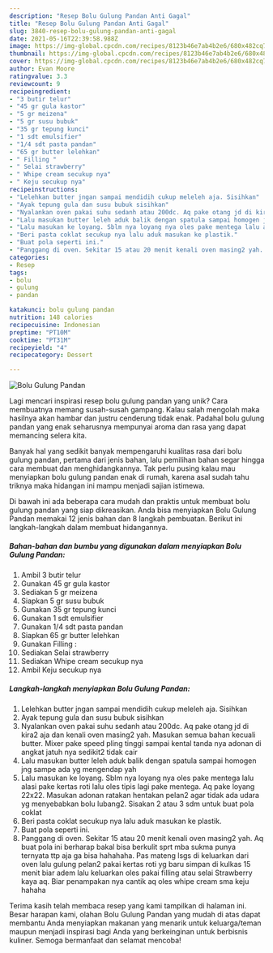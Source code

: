 ```yaml
---
description: "Resep Bolu Gulung Pandan Anti Gagal"
title: "Resep Bolu Gulung Pandan Anti Gagal"
slug: 3840-resep-bolu-gulung-pandan-anti-gagal
date: 2021-05-16T22:39:58.988Z
image: https://img-global.cpcdn.com/recipes/8123b46e7ab4b2e6/680x482cq70/bolu-gulung-pandan-foto-resep-utama.jpg
thumbnail: https://img-global.cpcdn.com/recipes/8123b46e7ab4b2e6/680x482cq70/bolu-gulung-pandan-foto-resep-utama.jpg
cover: https://img-global.cpcdn.com/recipes/8123b46e7ab4b2e6/680x482cq70/bolu-gulung-pandan-foto-resep-utama.jpg
author: Evan Moore
ratingvalue: 3.3
reviewcount: 9
recipeingredient:
- "3 butir telur"
- "45 gr gula kastor"
- "5 gr meizena"
- "5 gr susu bubuk"
- "35 gr tepung kunci"
- "1 sdt emulsifier"
- "1/4 sdt pasta pandan"
- "65 gr butter lelehkan"
- " Filling "
- " Selai strawberry"
- " Whipe cream secukup nya"
- " Keju secukup nya"
recipeinstructions:
- "Lelehkan butter jngan sampai mendidih cukup meleleh aja. Sisihkan"
- "Ayak tepung gula dan susu bubuk sisihkan"
- "Nyalankan oven pakai suhu sedanh atau 200dc. Aq pake otang jd di kira2 aja dan kenali oven masing2 yah. Masukan semua bahan kecuali butter. Mixer pake speed pling tinggi sampai kental tanda nya adonan di angkat jatuh nya sedikit2 tidak cair"
- "Lalu masukan butter leleh aduk balik dengan spatula sampai homogen jng sampe ada yg mengendap yah"
- "Lalu masukan ke loyang. Sblm nya loyang nya oles pake mentega lalu alasi pake kertas roti lalu oles tipis lagi pake mentega. Aq pake loyang 22x22. Masukan adonan ratakan hentakan pelan2 agar tidak ada udara yg menyebabkan bolu lubang2. Sisakan 2 atau 3 sdm untuk buat pola coklat"
- "Beri pasta coklat secukup nya lalu aduk masukan ke plastik."
- "Buat pola seperti ini."
- "Panggang di oven. Sekitar 15 atau 20 menit kenali oven masing2 yah. Aq buat pola ini berharap bakal bisa berkulit sprt mba sukma punya ternyata ttp aja ga bisa hahahaha. Pas mateng lsgs di keluarkan dari oven lalu gulung pelan2 pakai kertas roti yg baru simpan di kulkas 15 menit biar adem lalu keluarkan oles pakai filling atau selai Strawberry kaya aq. Biar penampakan nya cantik aq oles whipe cream sma keju hahaha"
categories:
- Resep
tags:
- bolu
- gulung
- pandan

katakunci: bolu gulung pandan 
nutrition: 148 calories
recipecuisine: Indonesian
preptime: "PT10M"
cooktime: "PT31M"
recipeyield: "4"
recipecategory: Dessert

---
```



![Bolu Gulung Pandan](https://img-global.cpcdn.com/recipes/8123b46e7ab4b2e6/680x482cq70/bolu-gulung-pandan-foto-resep-utama.jpg)

Lagi mencari inspirasi resep bolu gulung pandan yang unik? Cara membuatnya memang susah-susah gampang. Kalau salah mengolah maka hasilnya akan hambar dan justru cenderung tidak enak. Padahal bolu gulung pandan yang enak seharusnya mempunyai aroma dan rasa yang dapat memancing selera kita.



Banyak hal yang sedikit banyak mempengaruhi kualitas rasa dari bolu gulung pandan, pertama dari jenis bahan, lalu pemilihan bahan segar hingga cara membuat dan menghidangkannya. Tak perlu pusing kalau mau menyiapkan bolu gulung pandan enak di rumah, karena asal sudah tahu triknya maka hidangan ini mampu menjadi sajian istimewa.


Di bawah ini ada beberapa cara mudah dan praktis untuk membuat bolu gulung pandan yang siap dikreasikan. Anda bisa menyiapkan Bolu Gulung Pandan memakai 12 jenis bahan dan 8 langkah pembuatan. Berikut ini langkah-langkah dalam membuat hidangannya.

<!--inarticleads1-->

##### Bahan-bahan dan bumbu yang digunakan dalam menyiapkan Bolu Gulung Pandan:

1. Ambil 3 butir telur
1. Gunakan 45 gr gula kastor
1. Sediakan 5 gr meizena
1. Siapkan 5 gr susu bubuk
1. Gunakan 35 gr tepung kunci
1. Gunakan 1 sdt emulsifier
1. Gunakan 1/4 sdt pasta pandan
1. Siapkan 65 gr butter lelehkan
1. Gunakan  Filling :
1. Sediakan  Selai strawberry
1. Sediakan  Whipe cream secukup nya
1. Ambil  Keju secukup nya




<!--inarticleads2-->

##### Langkah-langkah menyiapkan Bolu Gulung Pandan:

1. Lelehkan butter jngan sampai mendidih cukup meleleh aja. Sisihkan
1. Ayak tepung gula dan susu bubuk sisihkan
1. Nyalankan oven pakai suhu sedanh atau 200dc. Aq pake otang jd di kira2 aja dan kenali oven masing2 yah. Masukan semua bahan kecuali butter. Mixer pake speed pling tinggi sampai kental tanda nya adonan di angkat jatuh nya sedikit2 tidak cair
1. Lalu masukan butter leleh aduk balik dengan spatula sampai homogen jng sampe ada yg mengendap yah
1. Lalu masukan ke loyang. Sblm nya loyang nya oles pake mentega lalu alasi pake kertas roti lalu oles tipis lagi pake mentega. Aq pake loyang 22x22. Masukan adonan ratakan hentakan pelan2 agar tidak ada udara yg menyebabkan bolu lubang2. Sisakan 2 atau 3 sdm untuk buat pola coklat
1. Beri pasta coklat secukup nya lalu aduk masukan ke plastik.
1. Buat pola seperti ini.
1. Panggang di oven. Sekitar 15 atau 20 menit kenali oven masing2 yah. Aq buat pola ini berharap bakal bisa berkulit sprt mba sukma punya ternyata ttp aja ga bisa hahahaha. Pas mateng lsgs di keluarkan dari oven lalu gulung pelan2 pakai kertas roti yg baru simpan di kulkas 15 menit biar adem lalu keluarkan oles pakai filling atau selai Strawberry kaya aq. Biar penampakan nya cantik aq oles whipe cream sma keju hahaha




Terima kasih telah membaca resep yang kami tampilkan di halaman ini. Besar harapan kami, olahan Bolu Gulung Pandan yang mudah di atas dapat membantu Anda menyiapkan makanan yang menarik untuk keluarga/teman maupun menjadi inspirasi bagi Anda yang berkeinginan untuk berbisnis kuliner. Semoga bermanfaat dan selamat mencoba!
